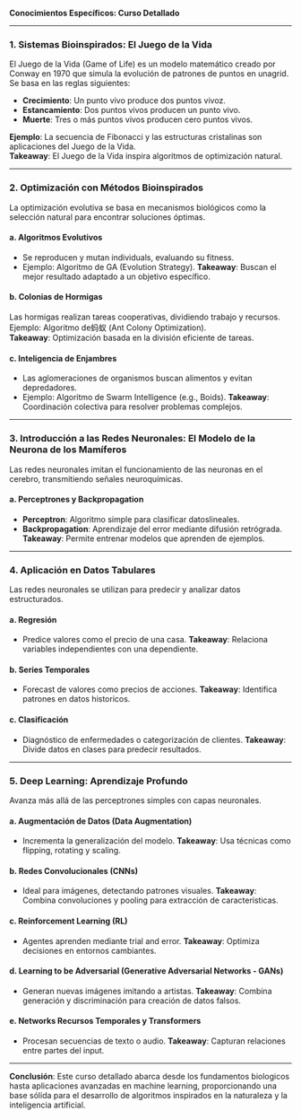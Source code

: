 **Conocimientos Específicos: Curso Detallado**

---

### 1. **Sistemas Bioinspirados: El Juego de la Vida**
El Juego de la Vida (Game of Life) es un modelo matemático creado por Conway en 1970 que simula la evolución de patrones de puntos en unagrid. Se basa en las reglas siguientes:
- **Crecimiento**: Un punto vivo produce dos puntos vivoz.
- **Estancamiento**: Dos puntos vivos producen un punto vivo.
- **Muerte**: Tres o más puntos vivos producen cero puntos vivos.

**Ejemplo**: La secuencia de Fibonacci y las estructuras cristalinas son aplicaciones del Juego de la Vida.  
**Takeaway**: El Juego de la Vida inspira algoritmos de optimización natural.

---

### 2. **Optimización con Métodos Bioinspirados**
La optimización evolutiva se basa en mecanismos biológicos como la selección natural para encontrar soluciones óptimas.

#### a. **Algoritmos Evolutivos**
- Se reproducen y mutan individuals, evaluando su fitness.
- Ejemplo: Algoritmo de GA (Evolution Strategy).
**Takeaway**: Buscan el mejor resultado adaptado a un objetivo específico.

#### b. **Colonias de Hormigas**
Las hormigas realizan tareas cooperativas, dividiendo trabajo y recursos.  
Ejemplo: Algoritmo de蚂蚁 (Ant Colony Optimization).  
**Takeaway**: Optimización basada en la división eficiente de tareas.

#### c. **Inteligencia de Enjambres**
- Las aglomeraciones de organismos buscan alimentos y evitan depredadores.
- Ejemplo: Algoritmo de Swarm Intelligence (e.g., Boids).
**Takeaway**: Coordinación colectiva para resolver problemas complejos.

---

### 3. **Introducción a las Redes Neuronales: El Modelo de la Neurona de los Mamíferos**
Las redes neuronales imitan el funcionamiento de las neuronas en el cerebro, transmitiendo señales neuroquímicas.

#### a. **Perceptrones y Backpropagation**
- **Perceptron**: Algoritmo simple para clasificar datoslineales.
- **Backpropagation**: Aprendizaje del error mediante difusión retrógrada.
**Takeaway**: Permite entrenar modelos que aprenden de ejemplos.

---

### 4. **Aplicación en Datos Tabulares**
Las redes neuronales se utilizan para predecir y analizar datos estructurados.

#### a. **Regresión**
- Predice valores como el precio de una casa.
**Takeaway**: Relaciona variables independientes con una dependiente.

#### b. **Series Temporales**
- Forecast de valores como precios de acciones.
**Takeaway**: Identifica patrones en datos historicos.

#### c. **Clasificación**
- Diagnóstico de enfermedades o categorización de clientes.
**Takeaway**: Divide datos en clases para predecir resultados.

---

### 5. **Deep Learning: Aprendizaje Profundo**
Avanza más allá de las perceptrones simples con capas neuronales.

#### a. **Augmentación de Datos (Data Augmentation)**
- Incrementa la generalización del modelo.
**Takeaway**: Usa técnicas como flipping, rotating y scaling.

#### b. **Redes Convolucionales (CNNs)**
- Ideal para imágenes, detectando patrones visuales.
**Takeaway**: Combina convoluciones y pooling para extracción de características.

#### c. **Reinforcement Learning (RL)**
- Agentes aprenden mediante trial and error.
**Takeaway**: Optimiza decisiones en entornos cambiantes.

#### d. **Learning to be Adversarial (Generative Adversarial Networks - GANs)**
- Generan nuevas imágenes imitando a artistas.
**Takeaway**: Combina generación y discriminación para creación de datos falsos.

#### e. **Networks Recursos Temporales y Transformers**
- Procesan secuencias de texto o audio.
**Takeaway**: Capturan relaciones entre partes del input.

---

**Conclusión**: Este curso detallado abarca desde los fundamentos biologicos hasta aplicaciones avanzadas en machine learning, proporcionando una base sólida para el desarrollo de algoritmos inspirados en la naturaleza y la inteligencia artificial.